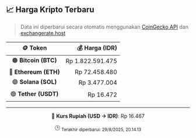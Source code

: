 

<!-- HARGA_KRIPTO -->
## 📈 Harga Kripto Terbaru

> Data ini diperbarui secara otomatis menggunakan [CoinGecko API](https://www.coingecko.com/) dan [exchangerate.host](https://exchangerate.host/)

<div align="center">

| 🪙 Token | 💰 Harga (IDR) |
|:------:|---------------:|
| 🟠 **Bitcoin (BTC)**   | Rp 1.822.591.475 |
| 🔵 **Ethereum (ETH)**  | Rp 72.458.480 |
| 🟣 **Solana (SOL)**    | Rp 3.477.004 |
| 🟢 **Tether (USDT)**   | Rp 16.472 |

---

💱 **Kurs Rupiah (USD → IDR)**: Rp 16.467

🕒 <sub>Terakhir diperbarui: 29/8/2025, 20.14.13</sub>

</div>
<!-- /HARGA_KRIPTO -->